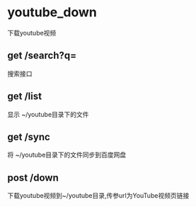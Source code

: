 # youtube_down

下载youtube视频

## get /search?q=

搜索接口

## get /list

显示 ~/youtube目录下的文件

## get /sync

将 ~/youtube目录下的文件同步到百度网盘

## post /down

下载youtube视频到~/youtube目录,传参url为YouTube视频页链接
